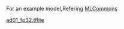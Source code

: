 
For an example model,Refering [MLCommons](https://github.com/mlcommons)

[ad01_fp32.tflite](https://github.com/mlcommons/tiny/blob/master/benchmark/training/anomaly_detection/trained_models/ad01_fp32.tflite)


